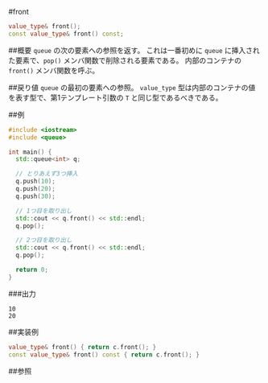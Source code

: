 #front
```cpp
value_type& front();
const value_type& front() const;
```

##概要
`queue` の次の要素への参照を返す。
これは一番初めに `queue` に挿入された要素で、`pop()` メンバ関数で削除される要素である。
内部のコンテナの `front()` メンバ関数を呼ぶ。


##戻り値
`queue` の最初の要素への参照。
`value_type` 型は内部のコンテナの値を表す型で、第1テンプレート引数の `T` と同じ型であるべきである。


##例
```cpp
#include <iostream>
#include <queue>

int main() {
  std::queue<int> q;

  // とりあえず3つ挿入
  q.push(10);
  q.push(20);
  q.push(30);

  // 1つ目を取り出し
  std::cout << q.front() << std::endl;
  q.pop();

  // 2つ目を取り出し
  std::cout << q.front() << std::endl;
  q.pop();

  return 0;
}
```

###出力
```
10
20
```

##実装例

```cpp
value_type& front() { return c.front(); }
const value_type& front() const { return c.front(); }
```

##参照

